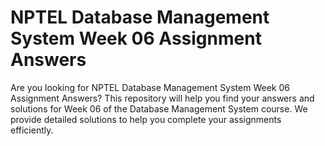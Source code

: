 # NPTEL Database Management System Week 06 Assignment Answers

Are you looking for NPTEL Database Management System Week 06 Assignment Answers? This repository will help you find your answers and solutions for Week 06 of the Database Management System course. We provide detailed solutions to help you complete your assignments efficiently.